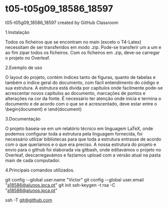 # t05-t05g09_18586_18597
t05-t05g09_18586_18597 created by GitHub Classroom

1.Instalação

Todos os ficheiros que se encontram no main (exceto o T4-Latex) necessitam de ser transferidos em modo .zip.
Pode-se transferir um a um e ao fim zipar todos os ficheiros.
Com os ficheiros em .zip, deve-se carregar o projeto no Overleaf.

2.Exemplo de uso

O layout do projeto, contém índices tanto de figuras, quanto de tabelas e também o índice geral do documento, com fácil entendimento do código e sua estrutura.
A estrutura está divida por capítulos onde facilmente pode-se acrescentar novos capítulos ao documento, marcações de pontos e alterações na cor da fonte.
É necessário ter atenção onde inicia e termina o documento e de acordo com o que se é acrescentado, deve estar entre o \begin{document} e \end{document}

3.Documentação

O projeto baseia-se em um relatório técnico em linguagem LaTeX, onde podemos configurar toda a estrutura pela linguagem fornecida, foi necessário utilizar bibliotecas
para que toda a estrutura entrasse de acordo com o que queríamos e o que era preciso. A nossa estrutura do projeto e envio para o github foi elaborada via gitbash, onde 
editavámos o projeto no Overleaf, descarregavámos e fazíamos upload com a versão atual na pasta main de cada computador.

4.Principais comandos utilizados.

git config --global user.name "Victor"
git config --global user.email "a18586@alunos.ipca.pt"
git init
ssh-keygen -t rsa -C "a18586@alunos.ipca.pt"

ssh -T git@github.com



